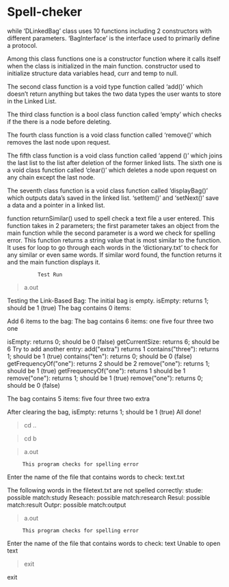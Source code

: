 # Spell-cheker

while ‘DLinkedBag’ class uses 10 functions including 2 constructors with different parameters. ‘BagInterface’ is the interface used to 
primarily define a protocol. 

Among this class functions one is a constructor function where it calls itself when the class is initialized in the main function.
constructor used to initialize structure data variables head, curr and temp to null. 

The second class function is a void type function called ‘add()’ which doesn’t return anything but takes the two data types the user wants to store in the Linked List. 

The third class function is a bool class function called ‘empty’ which checks if the there is a node before deleting. 

The fourth class function is a void class function called ‘remove()’ which removes the last node upon request.

The fifth class function is a void class function called ‘append ()’ which joins the last list to the list after deletion of the former
linked lists. 
The sixth one is a void class function called ‘clear()’ which deletes a node upon request on any chain except the last node. 

The seventh class function is a void class function called ‘displayBag()’ which outputs data’s saved in the linked list. 
‘setItem()’ and ‘setNext()’ save a data and a pointer in a linked list.

 function returnSimilar() used to spell check a text file a user entered. This function takes in 2 parameters; the first parameter takes an object from the main function while the second parameter is a word we check for spelling error. This function returns a string value that is most similar to the function. It uses for loop to go through each words in the ‘dictionary.txt’ to check for any similar or even same words. 
If similar word found, the function returns it and the main function displays it. 

              Test Run


> a.out

Testing the Link-Based Bag:
The initial bag is empty.
isEmpty: returns 1; should be 1 (true)
The bag contains 0 items:


Add 6 items to the bag: 
The bag contains 6 items:
one five four three two one 

isEmpty: returns 0; should be 0 (false)
getCurrentSize: returns 6; should be 6
Try to add another entry: add("extra") returns 1
contains("three"): returns 1; should be 1 (true)
contains("ten"): returns 0; should be 0 (false)
getFrequencyOf("one"): returns 2 should be 2
remove("one"): returns 1; should be 1 (true)
getFrequencyOf("one"): returns 1 should be 1
remove("one"): returns 1; should be 1 (true)
remove("one"): returns 0; should be 0 (false)

The bag contains 5 items:
five four three two extra 

After clearing the bag, isEmpty: returns 1; should be 1 (true)
All done!
> cd ..

> cd b

> a.out

         This program checks for spelling error
Enter the name of the file that contains words to check: text.txt

The following words in the filetext.txt are not spelled correctly: 
stude:     possible match:study
Reseach:     possible match:research
Resul:     possible match:result
Outpr:     possible match:output

> a.out

         This program checks for spelling error
Enter the name of the file that contains words to check: text
Unable to open text

> exit

exit

